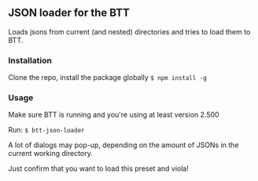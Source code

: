 ## JSON loader for the BTT

Loads jsons from current (and nested) directories and tries to load them to BTT.

### Installation

Clone the repo, install the package globally 
`$ npm install -g`

### Usage

Make sure BTT is running and you're using at least version 2.500

Run: 
`$ btt-json-loader` 

A lot of dialogs may pop-up, depending on the amount of JSONs in the current working directory.

Just confirm that you want to load this preset and viola! 